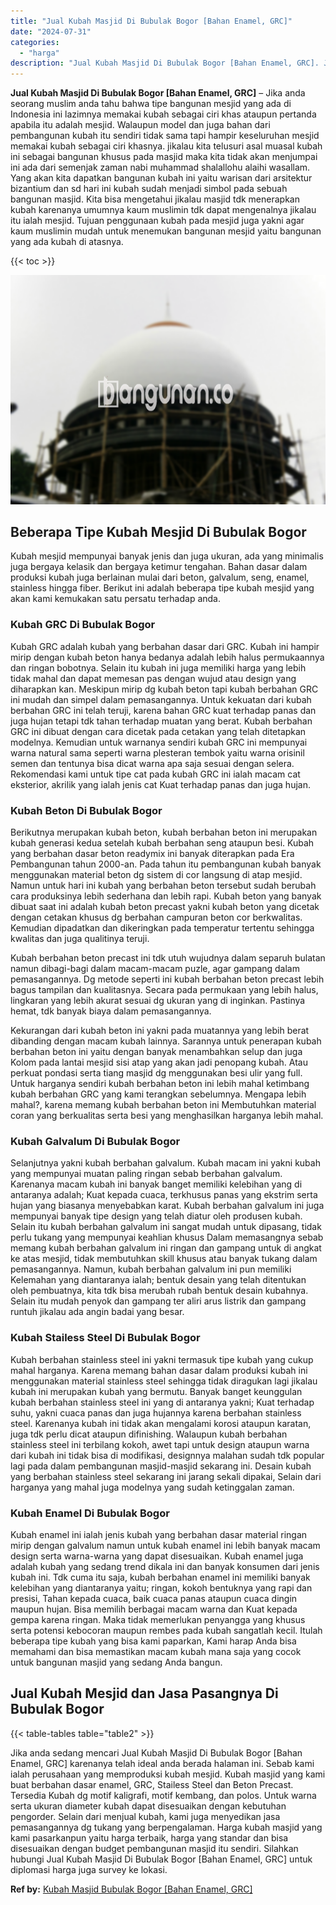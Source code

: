 ```yaml
---
title: "Jual Kubah Masjid Di Bubulak Bogor [Bahan Enamel, GRC]"
date: "2024-07-31"
categories: 
  - "harga"
description: "Jual Kubah Masjid Di Bubulak Bogor [Bahan Enamel, GRC]. Jika anda sedang mencari Jual Kubah Masjid Di Bubulak Bogor [Bahan Enamel, GRC] karenanya telah ide..."
---
```


**Jual Kubah Masjid Di Bubulak Bogor \[Bahan Enamel, GRC\]** – Jika anda seorang muslim anda tahu bahwa tipe bangunan mesjid yang ada di Indonesia ini lazimnya memakai kubah sebagai ciri khas ataupun pertanda apabila itu adalah mesjid. Walaupun model dan juga bahan dari pembangunan kubah itu sendiri tidak sama tapi hampir keseluruhan mesjid memakai kubah sebagai ciri khasnya. jikalau kita telusuri asal muasal kubah ini sebagai bangunan khusus pada masjid maka kita tidak akan menjumpai ini ada dari semenjak zaman nabi muhammad shalallohu alaihi wasallam. Yang akan kita dapatkan bangunan kubah ini yaitu warisan dari arsitektur bizantium dan sd hari ini kubah sudah menjadi simbol pada sebuah bangunan masjid. Kita bisa mengetahui jikalau masjid tdk menerapkan kubah karenanya umumnya kaum muslimin tdk dapat mengenalnya jikalau itu ialah mesjid. Tujuan penggunaan kubah pada mesjid juga yakni agar kaum muslimin mudah untuk menemukan bangunan mesjid yaitu bangunan yang ada kubah di atasnya.

{{< toc >}}

![Jual Kubah Masjid Di Bubulak Bogor [Bahan Enamel, GRC]](/images/jual-kubah-masjid-18.png)

## Beberapa Tipe Kubah Mesjid Di Bubulak Bogor

Kubah mesjid mempunyai banyak jenis dan juga ukuran, ada yang minimalis juga bergaya kelasik dan bergaya ketimur tengahan. Bahan dasar dalam produksi kubah juga berlainan mulai dari beton, galvalum, seng, enamel, stainless hingga fiber. Berikut ini adalah beberapa tipe kubah mesjid yang akan kami kemukakan satu persatu terhadap anda.

### Kubah GRC Di Bubulak Bogor

Kubah GRC adalah kubah yang berbahan dasar dari GRC. Kubah ini hampir mirip dengan kubah beton hanya bedanya adalah lebih halus permukaannya dan ringan bobotnya. Selain itu kubah ini juga memiliki harga yang lebih tidak mahal dan dapat memesan pas dengan wujud atau design yang diharapkan kan. Meskipun mirip dg kubah beton tapi kubah berbahan GRC ini mudah dan simpel dalam pemasangannya. Untuk kekuatan dari kubah berbahan GRC ini telah teruji, karena bahan GRC kuat terhadap panas dan juga hujan tetapi tdk tahan terhadap muatan yang berat. Kubah berbahan GRC ini dibuat dengan cara dicetak pada cetakan yang telah ditetapkan modelnya. Kemudian untuk warnanya sendiri kubah GRC ini mempunyai warna natural sama seperti warna plesteran tembok yaitu warna orisinil semen dan tentunya bisa dicat warna apa saja sesuai dengan selera. Rekomendasi kami untuk tipe cat pada kubah GRC ini ialah macam cat eksterior, akrilik yang ialah jenis cat Kuat terhadap panas dan juga hujan.

### Kubah Beton Di Bubulak Bogor

Berikutnya merupakan kubah beton, kubah berbahan beton ini merupakan kubah generasi kedua setelah kubah berbahan seng ataupun besi. Kubah yang berbahan dasar beton readymix ini banyak diterapkan pada Era Pembangunan tahun 2000-an. Pada tahun itu pembangunan kubah banyak menggunakan material beton dg sistem di cor langsung di atap mesjid. Namun untuk hari ini kubah yang berbahan beton tersebut sudah berubah cara produksinya lebih sederhana dan lebih rapi. Kubah beton yang banyak dibuat saat ini adalah kubah beton precast yakni kubah beton yang dicetak dengan cetakan khusus dg berbahan campuran beton cor berkwalitas. Kemudian dipadatkan dan dikeringkan pada temperatur tertentu sehingga kwalitas dan juga qualitinya teruji.

Kubah berbahan beton precast ini tdk utuh wujudnya dalam separuh bulatan namun dibagi-bagi dalam macam-macam puzle, agar gampang dalam pemasangannya. Dg metode seperti ini kubah berbahan beton precast lebih bagus tampilan dan kualitasnya. Secara pada permukaan yang lebih halus, lingkaran yang lebih akurat sesuai dg ukuran yang di inginkan. Pastinya hemat, tdk banyak biaya dalam pemasangannya.

Kekurangan dari kubah beton ini yakni pada muatannya yang lebih berat dibanding dengan macam kubah lainnya. Sarannya untuk penerapan kubah berbahan beton ini yaitu dengan banyak menambahkan selup dan juga Kolom pada lantai mesjid sisi atap yang akan jadi penopang kubah. Atau perkuat pondasi serta tiang masjid dg menggunakan besi ulir yang full. Untuk harganya sendiri kubah berbahan beton ini lebih mahal ketimbang kubah berbahan GRC yang kami terangkan sebelumnya. Mengapa lebih mahal?, karena memang kubah berbahan beton ini Membutuhkan material coran yang berkualitas serta besi yang menghasilkan harganya lebih mahal.

### Kubah Galvalum Di Bubulak Bogor

Selanjutnya yakni kubah berbahan galvalum. Kubah macam ini yakni kubah yang mempunyai muatan paling ringan sebab berbahan galvalum. Karenanya macam kubah ini banyak banget memiliki kelebihan yang di antaranya adalah; Kuat kepada cuaca, terkhusus panas yang ekstrim serta hujan yang biasanya menyebabkan karat. Kubah berbahan galvalum ini juga mempunyai banyak tipe design yang telah diatur oleh produsen kubah. Selain itu kubah berbahan galvalum ini sangat mudah untuk dipasang, tidak perlu tukang yang mempunyai keahlian khusus Dalam memasangnya sebab memang kubah berbahan galvalum ini ringan dan gampang untuk di angkat ke atas mesjid, tidak membutuhkan skill khusus atau banyak tukang dalam pemasangannya. Namun, kubah berbahan galvalum ini pun memiliki Kelemahan yang diantaranya ialah; bentuk desain yang telah ditentukan oleh pembuatnya, kita tdk bisa merubah rubah bentuk desain kubahnya. Selain itu mudah penyok dan gampang ter aliri arus listrik dan gampang runtuh jikalau ada angin badai yang besar.

### Kubah Stailess Steel Di Bubulak Bogor

Kubah berbahan stainless steel ini yakni termasuk tipe kubah yang cukup mahal harganya. Karena memang bahan dasar dalam produksi kubah ini menggunakan material stainless steel sehingga tidak diragukan lagi jikalau kubah ini merupakan kubah yang bermutu. Banyak banget keunggulan kubah berbahan stainless steel ini yang di antaranya yakni; Kuat terhadap suhu, yakni cuaca panas dan juga hujannya karena berbahan stainless steel. Karenanya kubah ini tidak akan mengalami korosi ataupun karatan, juga tdk perlu dicat ataupun difinishing. Walaupun kubah berbahan stainless steel ini terbilang kokoh, awet tapi untuk design ataupun warna dari kubah ini tidak bisa di modifikasi, designnya malahan sudah tdk popular lagi pada dalam pembangunan masjid-masjid sekarang ini. Desain kubah yang berbahan stainless steel sekarang ini jarang sekali dipakai, Selain dari harganya yang mahal juga modelnya yang sudah ketinggalan zaman.

### Kubah Enamel Di Bubulak Bogor

Kubah enamel ini ialah jenis kubah yang berbahan dasar material ringan mirip dengan galvalum namun untuk kubah enamel ini lebih banyak macam design serta warna-warna yang dapat disesuaikan. Kubah enamel juga adalah kubah yang sedang trend dikala ini dan banyak konsumen dari jenis kubah ini. Tdk cuma itu saja, kubah berbahan enamel ini memiliki banyak kelebihan yang diantaranya yaitu; ringan, kokoh bentuknya yang rapi dan presisi, Tahan kepada cuaca, baik cuaca panas ataupun cuaca dingin maupun hujan. Bisa memilih berbagai macam warna dan Kuat kepada gempa karena ringan. Maka tidak memerlukan penyangga yang khusus serta potensi kebocoran maupun rembes pada kubah sangatlah kecil. Itulah beberapa tipe kubah yang bisa kami paparkan, Kami harap Anda bisa memahami dan bisa memastikan macam kubah mana saja yang cocok untuk bangunan masjid yang sedang Anda bangun.

## Jual Kubah Mesjid dan Jasa Pasangnya Di Bubulak Bogor

{{< table-tables table="table2" >}}

Jika anda sedang mencari Jual Kubah Masjid Di Bubulak Bogor \[Bahan Enamel, GRC\] karenanya telah ideal anda berada halaman ini. Sebab kami ialah perusahaan yang memproduksi kubah mesjid. Kubah masjid yang kami buat berbahan dasar enamel, GRC, Stailess Steel dan Beton Precast. Tersedia Kubah dg motif kaligrafi, motif kembang, dan polos. Untuk warna serta ukuran diameter kubah dapat disesuaikan dengan kebutuhan pengorder. Selain dari menjual kubah, kami juga menyedikan jasa pemasangannya dg tukang yang berpengalaman. Harga kubah masjid yang kami pasarkanpun yaitu harga terbaik, harga yang standar dan bisa disesuaikan dengan budget pembangunan masjid itu sendiri. Silahkan hubungi Jual Kubah Masjid Di Bubulak Bogor \[Bahan Enamel, GRC\] untuk diplomasi harga juga survey ke lokasi.

**Ref by:** [Kubah Masjid Bubulak Bogor [Bahan Enamel, GRC]](https://id.wikipedia.org/wiki/Kubah)
